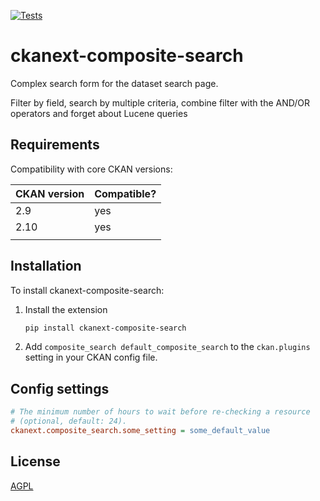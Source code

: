 [![Tests](https://github.com/DataShades/ckanext-composite-search/workflows/Tests/badge.svg?branch=main)](https://github.com/DataShades/ckanext-composite-search/actions)

# ckanext-composite-search

Complex search form for the dataset search page.

Filter by field, search by multiple criteria, combine filter with the AND/OR operators and
forget about Lucene queries

## Requirements

Compatibility with core CKAN versions:

| CKAN version    | Compatible? |
|-----------------|-------------|
| 2.9             | yes         |
| 2.10            | yes         |
|                 |             |


## Installation

To install ckanext-composite-search:

1. Install the extension
     ```sh
	pip install ckanext-composite-search
     ```

1. Add `composite_search default_composite_search` to the `ckan.plugins`
   setting in your CKAN config file.


## Config settings


```ini
# The minimum number of hours to wait before re-checking a resource
# (optional, default: 24).
ckanext.composite_search.some_setting = some_default_value
```

## License

[AGPL](https://www.gnu.org/licenses/agpl-3.0.en.html)
